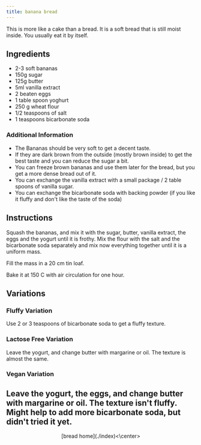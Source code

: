 ```yaml
---
title: banana bread
---
```


This is more like a cake than a bread. It is a soft bread that is still moist inside. You usually eat it by itself.

## Ingredients

- 2-3 soft bananas
- 150g sugar
- 125g butter
- 5ml vanilla extract
- 2 beaten eggs
- 1 table spoon yoghurt 
- 250 g wheat flour 
- 1/2 teaspoons of salt
- 1 teaspoons bicarbonate soda

### Additional Information

- The Bananas should be very soft to get a decent taste.
- If they are dark brown from the outside (mostly brown inside) to get the best taste and you can reduce the sugar a bit.
- You can freeze brown bananas and use them later for the bread, but you get a more dense bread out of it.
- You can exchange the vanilla extract with a small package / 2 table spoons of vanilla sugar.
- You can exchange the bicarbonate soda with backing powder (if you like it fluffy and don't like the taste of the soda)

## Instructions

Squash the bananas, and mix it with the sugar, butter, vanilla extract, the eggs and the yogurt until it is frothy. Mix the flour with the salt and the bicarbonate soda separately and mix now everything together until it is a uniform mass.

Fill the mass in a 20 cm tin loaf.

Bake it at 150 C with air circulation for one hour.

## Variations

### Fluffy Variation

Use 2 or 3 teaspoons of bicarbonate soda to get a fluffy texture.

### Lactose Free Variation

Leave the yogurt, and change butter with margarine or oil. The texture is almost the same.

### Vegan Variation

Leave the yogurt, the eggs, and change butter with margarine or oil. The texture isn't fluffy. Might help to add more bicarbonate soda, but didn't tried it yet.
---
<center>[bread home](./index)<\center>
